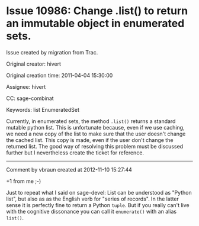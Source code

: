 # Issue 10986: Change .list() to return an immutable object in enumerated sets.

Issue created by migration from Trac.

Original creator: hivert

Original creation time: 2011-04-04 15:30:00

Assignee: hivert

CC:  sage-combinat

Keywords: list EnumeratedSet

Currently, in enumerated sets, the method `.list()` returns a standard mutable python list. This is unfortunate because, even if we use caching, we need a new copy of the list to make sure that the user doesn't change the cached list. This copy is made, even if the user don't change the returned list. The good way of resolving this problem must be discussed further but I nevertheless create the ticket for reference.


---

Comment by vbraun created at 2012-11-10 15:27:44

+1 from me ;-)

Just to repeat what I said on sage-devel: List can be understood as "Python list", but also as as the English verb for "series of records". In the latter sense it is perfectly fine to return a Python `tuple`. But if you really can't live with the cognitive dissonance you can call it `enumerate()` with an alias `list()`.
